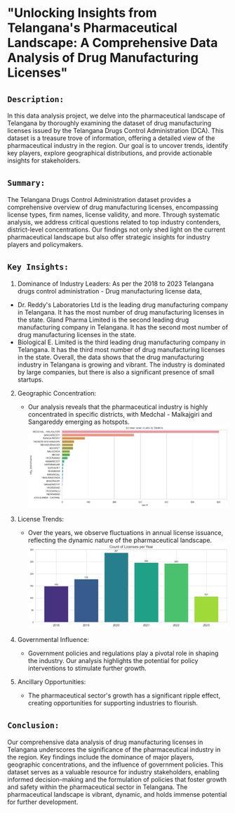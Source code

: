 # "Unlocking Insights from Telangana's Pharmaceutical Landscape: A Comprehensive Data Analysis of Drug Manufacturing Licenses"

## `Description:`
In this data analysis project, we delve into the pharmaceutical landscape of Telangana by thoroughly examining the dataset of drug manufacturing licenses issued by the Telangana Drugs Control Administration (DCA). This dataset is a treasure trove of information, offering a detailed view of the pharmaceutical industry in the region. Our goal is to uncover trends, identify key players, explore geographical distributions, and provide actionable insights for stakeholders.

## `Summary:`
The Telangana Drugs Control Administration dataset provides a comprehensive overview of drug manufacturing licenses, encompassing license types, firm names, license validity, and more. Through systematic analysis, we address critical questions related to top industry contenders, district-level concentrations. Our findings not only shed light on the current pharmaceutical landscape but also offer strategic insights for industry players and policymakers.

## `Key Insights:`

1. Dominance of Industry Leaders:
  As per the 2018 to 2023 Telangana drugs control administration - Drug manufacturing license data,
- Dr. Reddy's Laboratories Ltd is the leading drug manufacturing company in Telangana. It has the most number of drug manufacturing licenses in the state. Gland Pharma Limited is the second leading drug manufacturing company in Telangana. It has the second most number of drug manufacturing licenses in the state.
- Biological E. Limited is the third leading drug manufacturing company in Telangana. It has the third most number of drug manufacturing licenses in the state. Overall, the data shows that the drug manufacturing industry in Telangana is growing and vibrant. The industry is dominated by large companies, but there is also a significant presence of small startups.

2. Geographic Concentration:
   - Our analysis reveals that the pharmaceutical industry is highly concentrated in specific districts, with Medchal - Malkajgiri and Sangareddy emerging as hotspots.
![image](https://github.com/raviteja-padala/DATA_ANALYSIS/blob/main/Drug_manufacturing_licenses_Analysis/mfg%20licences%20by%20areas.png)

3. License Trends:
   - Over the years, we observe fluctuations in annual license issuance, reflecting the dynamic nature of the pharmaceutical landscape.
![image](https://github.com/raviteja-padala/DATA_ANALYSIS/blob/main/Drug_manufacturing_licenses_Analysis/count%20of%20licences%20by%20year.png)

4. Governmental Influence:
   - Government policies and regulations play a pivotal role in shaping the industry. Our analysis highlights the potential for policy interventions to stimulate further growth.

5. Ancillary Opportunities:
   - The pharmaceutical sector's growth has a significant ripple effect, creating opportunities for supporting industries to flourish.

## `Conclusion:`
Our comprehensive data analysis of drug manufacturing licenses in Telangana underscores the significance of the pharmaceutical industry in the region. Key findings include the dominance of major players, geographic concentrations, and the influence of government policies. This dataset serves as a valuable resource for industry stakeholders, enabling informed decision-making and the formulation of policies that foster growth and safety within the pharmaceutical sector in Telangana. The pharmaceutical landscape is vibrant, dynamic, and holds immense potential for further development.
